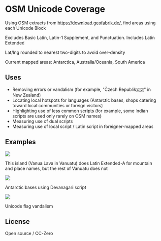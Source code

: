 # OSM Unicode Coverage

Using OSM extracts from https://download.geofabrik.de/, find areas using each Unicode Block

Excludes Basic Latin, Latin-1 Supplement, and Punctuation. Includes Latin Extended

Lat/lng rounded to nearest two-digits to avoid over-density

Current mapped areas: Antarctica, Australia/Oceania, South America

## Uses

- Removing errors or vandalism (for example, "Čzech Republik🇨🇿" in New Zealand)
- Locating local hotspots for languages (Antarctic bases, shops catering toward local communities or foreign visitors)
- Highlighting use of less common scripts (for example, some Indian scripts are used only rarely on OSM names)
- Measuring use of dual scripts
- Measuring use of local script / Latin script in foreigner-mapped areas

## Examples

<img src="https://mapmeld.com/osm-unicode-coverage/img/latinextendeda.png?r=2"/>

This island (Vanua Lava in Vanuatu) does Latin Extended-A for mountain and place names, but the rest of Vanuatu does not

<img src="https://mapmeld.com/osm-unicode-coverage/img/antarctic_bases.png?r=2"/>

Antarctic bases using Devanagari script

<img src="https://mapmeld.com/osm-unicode-coverage/img/czechvandal.png?r=2"/>

Unicode flag vandalism

## License

Open source / CC-Zero
